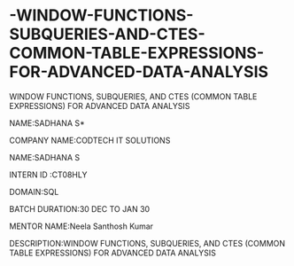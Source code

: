 # -WINDOW-FUNCTIONS-SUBQUERIES-AND-CTES-COMMON-TABLE-EXPRESSIONS-FOR-ADVANCED-DATA-ANALYSIS
 WINDOW FUNCTIONS,  SUBQUERIES, AND CTES (COMMON  TABLE EXPRESSIONS) FOR  ADVANCED DATA ANALYSIS

 
 NAME:SADHANA S*

COMPANY NAME:CODTECH IT SOLUTIONS

NAME:SADHANA S

INTERN ID :CT08HLY

DOMAIN:SQL

BATCH DURATION:30 DEC TO JAN 30

MENTOR NAME:Neela Santhosh Kumar

DESCRIPTION:WINDOW FUNCTIONS,  SUBQUERIES, AND CTES (COMMON  TABLE EXPRESSIONS) FOR  ADVANCED DATA ANALYSIS
